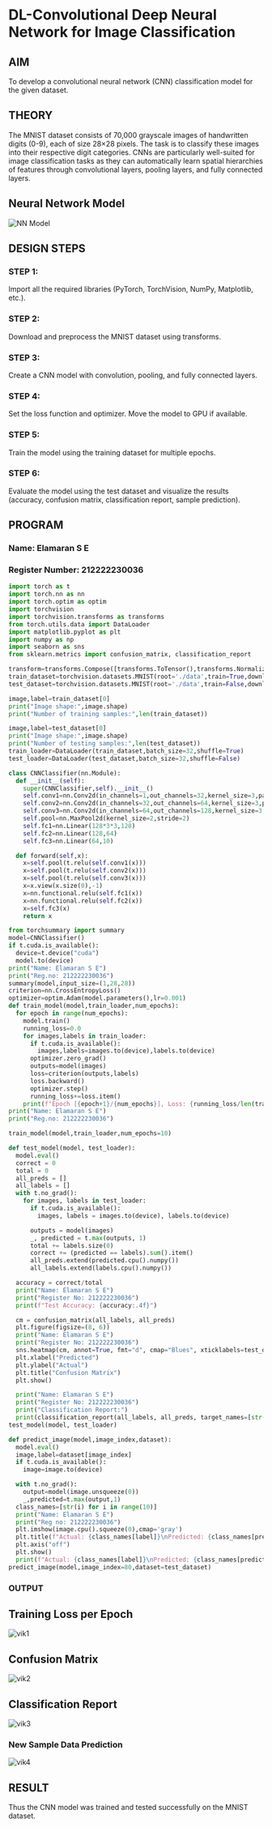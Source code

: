 # DL-Convolutional Deep Neural Network for Image Classification

## AIM
To develop a convolutional neural network (CNN) classification model for the given dataset.

## THEORY
The MNIST dataset consists of 70,000 grayscale images of handwritten digits (0-9), each of size 28×28 pixels. The task is to classify these images into their respective digit categories. CNNs are particularly well-suited for image classification tasks as they can automatically learn spatial hierarchies of features through convolutional layers, pooling layers, and fully connected layers.

## Neural Network Model
![NN Model](https://github.com/user-attachments/assets/6afbb1e8-8f18-437f-b5b8-75f182fb7a05)


## DESIGN STEPS
### STEP 1: 
Import all the required libraries (PyTorch, TorchVision, NumPy, Matplotlib, etc.).

### STEP 2: 
Download and preprocess the MNIST dataset using transforms.

### STEP 3: 
Create a CNN model with convolution, pooling, and fully connected layers.

### STEP 4: 
Set the loss function and optimizer. Move the model to GPU if available.

### STEP 5: 
Train the model using the training dataset for multiple epochs.

### STEP 6: 
Evaluate the model using the test dataset and visualize the results (accuracy, confusion matrix, classification report, sample prediction).

## PROGRAM
### Name: Elamaran S E
### Register Number: 212222230036

```python
import torch as t
import torch.nn as nn
import torch.optim as optim
import torchvision
import torchvision.transforms as transforms
from torch.utils.data import DataLoader
import matplotlib.pyplot as plt
import numpy as np
import seaborn as sns
from sklearn.metrics import confusion_matrix, classification_report

transform=transforms.Compose([transforms.ToTensor(),transforms.Normalize((0.5,),(0.5,))])
train_dataset=torchvision.datasets.MNIST(root='./data',train=True,download=True,transform=transform)
test_dataset=torchvision.datasets.MNIST(root='./data',train=False,download=True,transform=transform)

image,label=train_dataset[0]
print("Image shape:",image.shape)
print("Number of training samples:",len(train_dataset))

image,label=test_dataset[0]
print("Image shape:",image.shape)
print("Number of testing samples:",len(test_dataset))
train_loader=DataLoader(train_dataset,batch_size=32,shuffle=True)
test_loader=DataLoader(test_dataset,batch_size=32,shuffle=False)

class CNNClassifier(nn.Module):
  def __init__(self):
    super(CNNClassifier,self).__init__()
    self.conv1=nn.Conv2d(in_channels=1,out_channels=32,kernel_size=3,padding=1)
    self.conv2=nn.Conv2d(in_channels=32,out_channels=64,kernel_size=3,padding=1)
    self.conv3=nn.Conv2d(in_channels=64,out_channels=128,kernel_size=3,padding=1)
    self.pool=nn.MaxPool2d(kernel_size=2,stride=2)
    self.fc1=nn.Linear(128*3*3,128)
    self.fc2=nn.Linear(128,64)
    self.fc3=nn.Linear(64,10)

  def forward(self,x):
    x=self.pool(t.relu(self.conv1(x)))
    x=self.pool(t.relu(self.conv2(x)))
    x=self.pool(t.relu(self.conv3(x)))
    x=x.view(x.size(0),-1)
    x=nn.functional.relu(self.fc1(x))
    x=nn.functional.relu(self.fc2(x))
    x=self.fc3(x)
    return x

from torchsummary import summary
model=CNNClassifier()
if t.cuda.is_available():
  device=t.device("cuda")
  model.to(device)
print("Name: Elamaran S E")
print("Reg.no: 212222230036")
summary(model,input_size=(1,28,28))
criterion=nn.CrossEntropyLoss()
optimizer=optim.Adam(model.parameters(),lr=0.001)
def train_model(model,train_loader,num_epochs):
  for epoch in range(num_epochs):
    model.train()
    running_loss=0.0
    for images,labels in train_loader:
      if t.cuda.is_available():
        images,labels=images.to(device),labels.to(device)
      optimizer.zero_grad()
      outputs=model(images)
      loss=criterion(outputs,labels)
      loss.backward()
      optimizer.step()
      running_loss+=loss.item()
    print(f"Epoch [{epoch+1}/{num_epochs}], Loss: {running_loss/len(train_loader):.4f}")
print("Name: Elamaran S E")
print("Reg.no: 212222230036")

train_model(model,train_loader,num_epochs=10)

def test_model(model, test_loader):
  model.eval()
  correct = 0
  total = 0
  all_preds = []
  all_labels = []
  with t.no_grad():
    for images, labels in test_loader:
      if t.cuda.is_available():
        images, labels = images.to(device), labels.to(device)

      outputs = model(images)
      _, predicted = t.max(outputs, 1)
      total += labels.size(0)
      correct += (predicted == labels).sum().item()
      all_preds.extend(predicted.cpu().numpy())
      all_labels.extend(labels.cpu().numpy())

  accuracy = correct/total
  print("Name: Elamaran S E")
  print("Register No: 212222230036")
  print(f"Test Accuracy: {accuracy:.4f}")

  cm = confusion_matrix(all_labels, all_preds)
  plt.figure(figsize=(8, 6))
  print("Name: Elamaran S E")
  print("Register No: 212222230036")
  sns.heatmap(cm, annot=True, fmt="d", cmap="Blues", xticklabels=test_dataset.classes, yticklabels=test_dataset.classes)
  plt.xlabel("Predicted")
  plt.ylabel("Actual")
  plt.title("Confusion Matrix")
  plt.show()

  print("Name: Elamaran S E")
  print("Register No: 212222230036")
  print("Classification Report:")
  print(classification_report(all_labels, all_preds, target_names=[str(i) for i in range(10)]))
test_model(model, test_loader)

def predict_image(model,image_index,dataset):
  model.eval()
  image,label=dataset[image_index]
  if t.cuda.is_available():
    image=image.to(device)

  with t.no_grad():
    output=model(image.unsqueeze(0))
    _,predicted=t.max(output,1)
  class_names=[str(i) for i in range(10)]
  print("Name: Elamaran S E")
  print("Reg no: 212222230036")
  plt.imshow(image.cpu().squeeze(0),cmap='gray')
  plt.title(f"Actual: {class_names[label]}\nPredicted: {class_names[predicted.item()]}")
  plt.axis("off")
  plt.show()
  print(f"Actual: {class_names[label]}\nPredicted: {class_names[predicted.item()]}")
predict_image(model,image_index=80,dataset=test_dataset)


```
### OUTPUT

## Training Loss per Epoch
![vik1](https://github.com/user-attachments/assets/38ce3755-7f01-45bd-9c33-1e906c1f9367)

## Confusion Matrix
![vik2](https://github.com/user-attachments/assets/61f73fef-34b9-4084-9695-a49822c66e33)

## Classification Report
![vik3](https://github.com/user-attachments/assets/7be06b7a-19e6-426e-aaae-d5f3bdc955a0)

### New Sample Data Prediction
![vik4](https://github.com/user-attachments/assets/edb9afd0-fe0b-45e8-8ed0-d55baabc2922)


## RESULT
Thus the CNN model was trained and tested successfully on the MNIST dataset.
